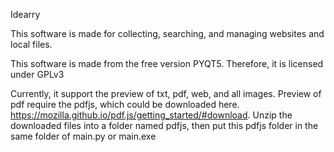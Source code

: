 Idearry

This software is made for collecting, searching, and managing websites and local files.

This software is made from the free version PYQT5. Therefore, it is licensed under GPLv3

Currently, it support the preview of txt, pdf, web, and all images.
Preview of pdf require the pdfjs, which could be downloaded here. https://mozilla.github.io/pdf.js/getting_started/#download. Unzip the downloaded files into a folder named pdfjs, then put this pdfjs folder in the same folder of main.py or main.exe
